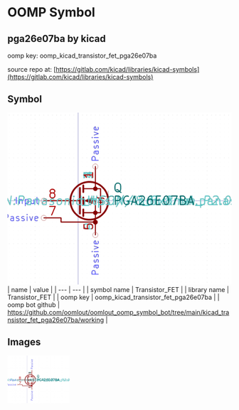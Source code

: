 # OOMP Symbol  
## pga26e07ba  by kicad  
  
oomp key: oomp_kicad_transistor_fet_pga26e07ba  
  
source repo at: [https://gitlab.com/kicad/libraries/kicad-symbols](https://gitlab.com/kicad/libraries/kicad-symbols)  
## Symbol  
  
[![working.png](working_600.png)](working.png)  
| name | value | 
| --- | --- | 
| symbol name | Transistor_FET | 
| library name | Transistor_FET | 
| oomp key | oomp_kicad_transistor_fet_pga26e07ba | 
| oomp bot github | https://github.com/oomlout/oomlout_oomp_symbol_bot/tree/main/kicad_transistor_fet_pga26e07ba/working | 
## Images  
  
[![working.png](working_140.png)](working.png)  
